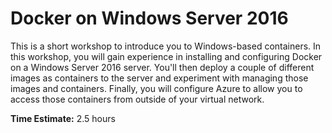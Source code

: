 # Docker on Windows Server 2016
This is a short workshop to introduce you to Windows-based containers.  In this workshop, you will gain experience in installing and configuring Docker on a Windows Server 2016 server.  You'll then deploy a couple of different images as containers to the server and experiment with managing those images and containers.  Finally, you will configure Azure to allow you to access those containers from outside of your virtual network.

**Time Estimate:** 2.5 hours